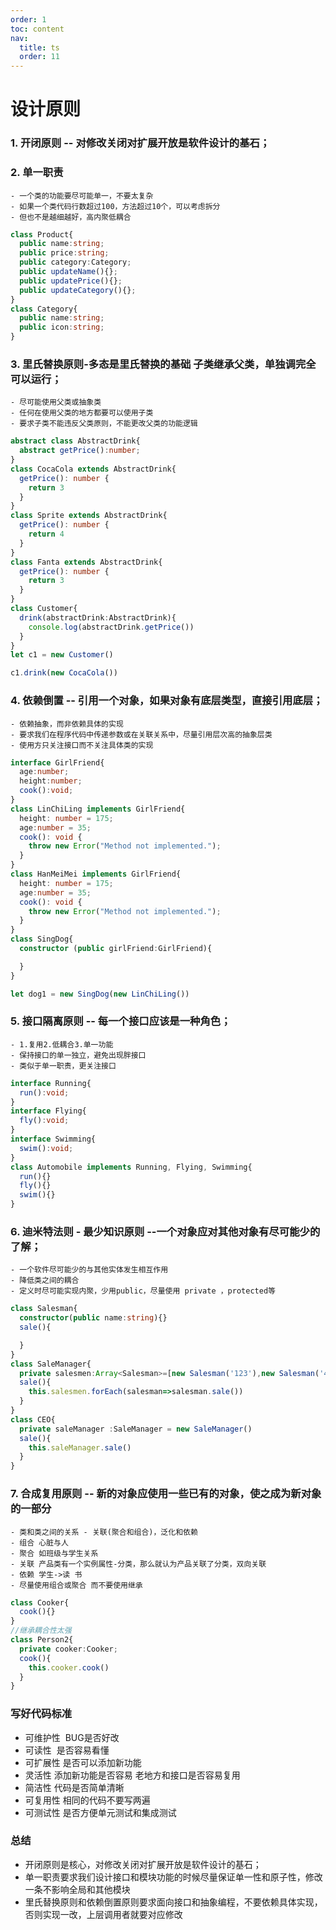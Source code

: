 ```yaml
---
order: 1
toc: content
nav:
  title: ts
  order: 11
---
```


# 设计原则 

### 1. 开闭原则  -- 对修改关闭对扩展开放是软件设计的基石；
### 2. 单一职责
    - 一个类的功能要尽可能单一，不要太复杂
    - 如果一个类代码行数超过100，方法超过10个，可以考虑拆分
    - 但也不是越细越好，高内聚低耦合

```typescript
class Product{
  public name:string;
  public price:string;
  public category:Category;
  public updateName(){};
  public updatePrice(){};
  public updateCategory(){};
}
class Category{
  public name:string;
  public icon:string;
}
```

### 3. 里氏替换原则-多态是里氏替换的基础 子类继承父类，单独调完全可以运行；
    - 尽可能使用父类或抽象类
    - 任何在使用父类的地方都要可以使用子类
    - 要求子类不能违反父类原则，不能更改父类的功能逻辑



```typescript
abstract class AbstractDrink{
  abstract getPrice():number;
}
class CocaCola extends AbstractDrink{
  getPrice(): number {
    return 3
  }
}
class Sprite extends AbstractDrink{
  getPrice(): number {
    return 4
  }
}
class Fanta extends AbstractDrink{
  getPrice(): number {
    return 3
  }
}
class Customer{
  drink(abstractDrink:AbstractDrink){
    console.log(abstractDrink.getPrice())
  }
}
let c1 = new Customer()

c1.drink(new CocaCola())
```

### 4. 依赖倒置 -- 引用一个对象，如果对象有底层类型，直接引用底层；
    - 依赖抽象，而非依赖具体的实现
    - 要求我们在程序代码中传递参数或在关联关系中，尽量引用层次高的抽象层类
    - 使用方只关注接口而不关注具体类的实现



```typescript
interface GirlFriend{
  age:number;
  height:number;
  cook():void;
}
class LinChiLing implements GirlFriend{
  height: number = 175;
  age:number = 35;
  cook(): void {
    throw new Error("Method not implemented.");
  }
}
class HanMeiMei implements GirlFriend{
  height: number = 175;
  age:number = 35;
  cook(): void {
    throw new Error("Method not implemented.");
  }
}
class SingDog{
  constructor (public girlFriend:GirlFriend){

  }
}

let dog1 = new SingDog(new LinChiLing())
```

### 5. 接口隔离原则 -- 每一个接口应该是一种角色；
    - 1.复用2.低耦合3.单一功能
    - 保持接口的单一独立，避免出现胖接口
    - 类似于单一职责，更关注接口

```typescript
interface Running{
  run():void;
}
interface Flying{
  fly():void;
}
interface Swimming{
  swim():void;
}
class Automobile implements Running, Flying, Swimming{
  run(){}
  fly(){}
  swim(){}
}
```

### 6. 迪米特法则 - 最少知识原则 --一个对象应对其他对象有尽可能少的了解；
    - 一个软件尽可能少的与其他实体发生相互作用
    - 降低类之间的耦合
    - 定义时尽可能实现内聚，少用public，尽量使用 private ，protected等



```typescript
class Salesman{
  constructor(public name:string){}
  sale(){

  }
}
class SaleManager{
  private salesmen:Array<Salesman>=[new Salesman('123'),new Salesman('456')]
  sale(){
    this.salesmen.forEach(salesman=>salesman.sale())
  }
}
class CEO{
  private saleManager :SaleManager = new SaleManager()
  sale(){
    this.saleManager.sale()
  }
}
```

### 7. 合成复用原则 -- 新的对象应使用一些已有的对象，使之成为新对象的一部分
    - 类和类之间的关系 - 关联(聚合和组合)，泛化和依赖
    - 组合 心脏与人
    - 聚合 如班级与学生关系
    - 关联 产品类有一个实例属性-分类，那么就认为产品关联了分类，双向关联
    - 依赖 学生->读 书
    - 尽量使用组合或聚合 而不要使用继承



```typescript
class Cooker{
  cook(){}
}
//继承耦合性太强
class Person2{
  private cooker:Cooker;
  cook(){
    this.cooker.cook()
  }
}
```



### 写好代码标准

+ 可维护性  BUG是否好改
+ 可读性  是否容易看懂
+ 可扩展性 是否可以添加新功能
+ 灵活性 添加新功能是否容易 老地方和接口是否容易复用
+ 简洁性 代码是否简单清晰
+ 可复用性 相同的代码不要写两遍
+ 可测试性 是否方便单元测试和集成测试


### 总结
+ 开闭原则是核心，对修改关闭对扩展开放是软件设计的基石；
+ 单一职责要求我们设计接口和模块功能的时候尽量保证单一性和原子性，修改一条不影响全局和其他模块
+ 里氏替换原则和依赖倒置原则要求面向接口和抽象编程，不要依赖具体实现，否则实现一改，上层调用者就要对应修改
